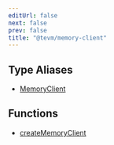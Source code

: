 ```yaml
---
editUrl: false
next: false
prev: false
title: "@tevm/memory-client"
---
```


## Type Aliases

- [MemoryClient](/reference/type-aliases/memoryclient/)

## Functions

- [createMemoryClient](/reference/functions/creatememoryclient/)
